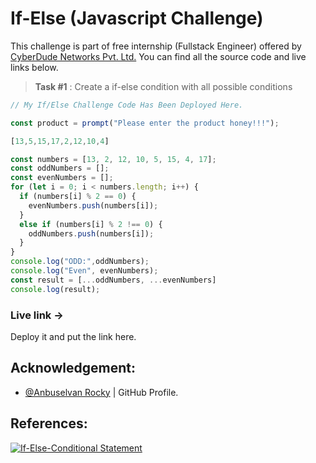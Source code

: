 # If-Else (Javascript Challenge)
This challenge is part of free internship (Fullstack Engineer) offered by [CyberDude Networks Pvt. Ltd.](https://cyberdudenetworks.com) You can find all the source code and live links below.

> **Task #1** : Create a if-else condition with all possible conditions


```js
// My If/Else Challenge Code Has Been Deployed Here. 

const product = prompt("Please enter the product honey!!!");

[13,5,15,17,2,12,10,4]

const numbers = [13, 2, 12, 10, 5, 15, 4, 17];
const oddNumbers = [];
const evenNumbers = [];
for (let i = 0; i < numbers.length; i++) {
  if (numbers[i] % 2 == 0) {
    evenNumbers.push(numbers[i]);
  }
  else if (numbers[i] % 2 !== 0) {
    oddNumbers.push(numbers[i]);
  }
}
console.log("ODD:",oddNumbers);
console.log("Even", evenNumbers);
const result = [...oddNumbers, ...evenNumbers]
console.log(result);
```

### Live link -> 
Deploy it and put the link here.


## Acknowledgement:
 - [@Anbuselvan Rocky](https://github.com/anburocky3) | GitHub Profile.

## References:

[![If-Else-Conditional Statement](http://img.youtube.com/vi/WebG_D9-U80/0.jpg)](http://www.youtube.com/watch?v=WebG_D9-U80 "If-Else Conditional Statement")